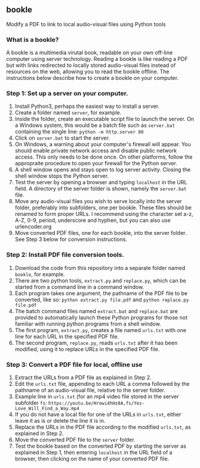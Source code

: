 ## bookle
Modify a PDF to link to local audio-visual files using Python tools

### What is a bookle?

A bookle is a multimedia virutal book, readable on your own off-line computer using server technology. Reading a bookle is like reading a PDF but with links redirected to locally stored audio-visual files instead of resources on the web, allowing you to read the bookle offline. The instructions below describe how to create a bookle on your computer.

### Step 1: Set up a server on your computer.

1. Install Python3, perhaps the easiest way to install a server.
2. Create a folder named `server`, for example.
3. Inside the folder, create an executable script file to launch the server. On a Windows system, this would be a batch file such as `server.bat` containing the single line: `python -m http.server 80`
4. Click on `server.bat` to start the server.
5. On Windows, a warning about your computer's firewall will appear. You should enable private network access and disable public network access. This only needs to be done once. On other platforms, follow the appropraite procedure to open your firewall for the Python server.
6. A shell window opens and stays open to log server activity. Closing the shell window stops the Python server.
7. Test the server by opening a browser and typing `localhost` in the URL field. A directory of the server folder is shown, namely the `server.bat` file.
8. Move any audio-visual files you wish to serve locally into the server folder, preferably into subfolders, one per bookle. These files should be renamed to form proper URLs. I recommend using the character set a-z, A-Z, 0-9, period, underscore and hyphen, but you can also use urlencoder.org
9. Move converted PDF files, one for each bookle, into the server folder. See Step 3 below for conversion instructions.

### Step 2: Install PDF file conversion tools.

1. Download the code from this repository into a separate folder named `bookle`, for example.
2. There are two python tools, `extract.py` and `replace.py`, which can be started from a command line in a command window.
3. Each program takes one argument, the pathname of the PDF file to be converted, like so: `python extract.py file.pdf` and `python replace.py file.pdf`
4. The batch command files named `extract.bat` and `replace.bat` are provided to automatically launch these Python programs for those not familiar with running python programs from a shell window.
5. The first program, `extract.py`, creates a file named `urls.txt` with one line for each URL in the specified PDF file.
6. The second program, `replace.py`, reads `urls.txt` after it has been modified, using it to replace URLs in the specified PDF file.

### Step 3: Convert a PDF file for local, offline use

1. Extract the URLs from a PDF file as explained in Step 2.
2. Edit the `urls.txt` file, appending to each URL a comma followed by the pathname of an audio-visual file, relative to the server folder.
3. Example line in `urls.txt` (for an mp4 video file stored in the server subfolder `fs`: `https://youtu.be/Hrowi4hHz8A,fs/Yes-Love_Will_Find_a_Way.mp4`
4. If you do not have a local file for one of the URLs in `urls.txt`, either leave it as is or delete the line it is in.
5. Replace the URLs in the PDF file according to the modified `urls.txt`, as explained in Step 2.
6. Move the converted PDF file to the `server` folder.
7. Test the bookle based on the converted PDF by starting the server as explained in Step 1, then entering `localhost` in the URL field of a browser, then clicking on the name of your converted PDF file.
